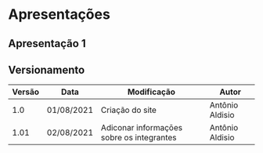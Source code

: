 # Apresentações

## Apresentação 1



## Versionamento
<center>

| Versão | Data | Modificação | Autor |
|--|--|--|--|
| 1.0 | 01/08/2021 | Criação do site | Antônio Aldisio |
| 1.01 | 02/08/2021 | Adiconar informaçōes sobre os integrantes | Antônio Aldisio |



</center>